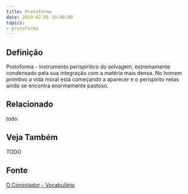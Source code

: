 ```yaml
---
title: Protoforma
date: 2019-02-01 19:00:00
topics:
- protoforma
---
```


## Definição
Protoforma - instrumento perispirítico do selvagem, extremamente condensado
pela sua integração com a matéria mais densa. No homem primitivo a vida moral
está começando a aparecer e o perispírito nelas ainda se encontra enormemente
pastoso.

## Relacionado
todo

## Veja Também
TODO

## Fonte
[O Consolador - Vocabulário](http://www.oconsolador.com.br/linkfixo/vocabulario/principal.html)
